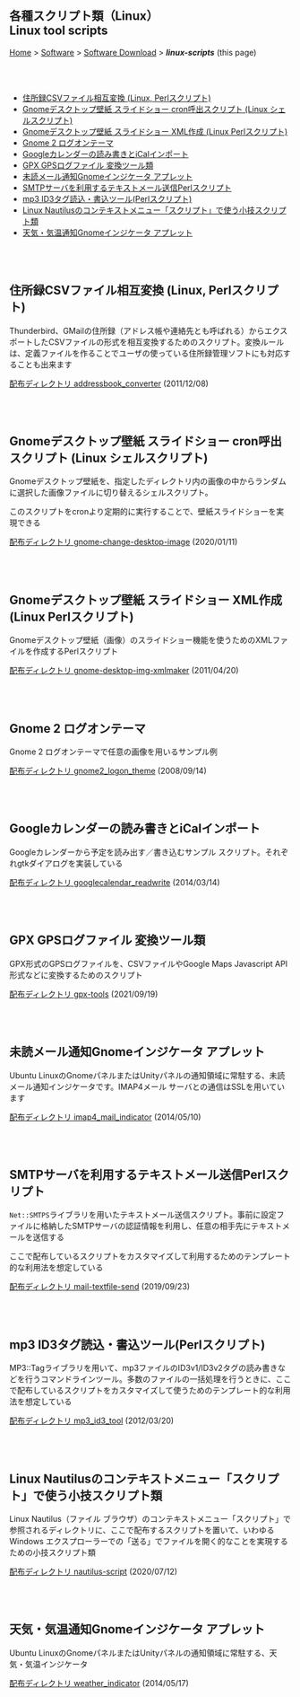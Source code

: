 ## 各種スクリプト類（Linux）<br />Linux tool scripts<!-- omit in toc -->

[Home](https://oasis3855.github.io/webpage/) > [Software](https://oasis3855.github.io/webpage/software/index.html) > [Software Download](https://oasis3855.github.io/webpage/software/software-download.html) > ***linux-scripts*** (this page)

<br />
<br />

- [住所録CSVファイル相互変換 (Linux, Perlスクリプト)](#住所録csvファイル相互変換-linux-perlスクリプト)
- [Gnomeデスクトップ壁紙 スライドショー cron呼出スクリプト (Linux シェルスクリプト)](#gnomeデスクトップ壁紙-スライドショー-cron呼出スクリプト-linux-シェルスクリプト)
- [Gnomeデスクトップ壁紙 スライドショー XML作成 (Linux Perlスクリプト)](#gnomeデスクトップ壁紙-スライドショー-xml作成-linux-perlスクリプト)
- [Gnome 2 ログオンテーマ](#gnome-2-ログオンテーマ)
- [Googleカレンダーの読み書きとiCalインポート](#googleカレンダーの読み書きとicalインポート)
- [GPX GPSログファイル 変換ツール類](#gpx-gpsログファイル-変換ツール類)
- [未読メール通知Gnomeインジケータ アプレット](#未読メール通知gnomeインジケータ-アプレット)
- [SMTPサーバを利用するテキストメール送信Perlスクリプト](#smtpサーバを利用するテキストメール送信perlスクリプト)
- [mp3 ID3タグ読込・書込ツール(Perlスクリプト)](#mp3-id3タグ読込書込ツールperlスクリプト)
- [Linux Nautilusのコンテキストメニュー「スクリプト」で使う小技スクリプト類](#linux-nautilusのコンテキストメニュースクリプトで使う小技スクリプト類)
- [天気・気温通知Gnomeインジケータ アプレット](#天気気温通知gnomeインジケータ-アプレット)

<br />
<br />

## 住所録CSVファイル相互変換 (Linux, Perlスクリプト)

Thunderbird、GMailの住所録（アドレス帳や連絡先とも呼ばれる）からエクスポートしたCSVファイルの形式を相互変換するためのスクリプト。変換ルールは、定義ファイルを作ることでユーザの使っている住所録管理ソフトにも対応することも出来ます

[配布ディレクトリ addressbook_converter](addressbook_converter/README.md) (2011/12/08)

<br />
<br />


## Gnomeデスクトップ壁紙 スライドショー cron呼出スクリプト (Linux シェルスクリプト)

Gnomeデスクトップ壁紙を、指定したディレクトリ内の画像の中からランダムに選択した画像ファイルに切り替えるシェルスクリプト。

このスクリプトをcronより定期的に実行することで、壁紙スライドショーを実現できる

[配布ディレクトリ gnome-change-desktop-image](gnome-change-desktop-image/README.md) (2020/01/11)

<br />
<br />

## Gnomeデスクトップ壁紙 スライドショー XML作成 (Linux Perlスクリプト)

Gnomeデスクトップ壁紙（画像）のスライドショー機能を使うためのXMLファイルを作成するPerlスクリプト

[配布ディレクトリ gnome-desktop-img-xmlmaker](gnome-desktop-img-xmlmaker/README.md)  (2011/04/20)

<br />
<br />

## Gnome 2 ログオンテーマ

Gnome 2 ログオンテーマで任意の画像を用いるサンプル例

[配布ディレクトリ gnome2_logon_theme](gnome2_logon_theme/README.md)  (2008/09/14)

<br />
<br />

## Googleカレンダーの読み書きとiCalインポート

Googleカレンダーから予定を読み出す／書き込むサンプル スクリプト。それぞれgtkダイアログを実装している

[配布ディレクトリ googlecalendar_readwrite](googlecalendar_readwrite/README.md)  (2014/03/14)

<br />
<br />

## GPX GPSログファイル 変換ツール類 

GPX形式のGPSログファイルを、CSVファイルやGoogle Maps Javascript API形式などに変換するためのスクリプト

[配布ディレクトリ gpx-tools](gpx-tools/README.md)  (2021/09/19)

<br />
<br />

## 未読メール通知Gnomeインジケータ アプレット

Ubuntu LinuxのGnomeパネルまたはUnityパネルの通知領域に常駐する、未読メール通知インジケータです。IMAP4メール サーバとの通信はSSLを用いています

[配布ディレクトリ imap4_mail_indicator](imap4_mail_indicator/README.md)  (2014/05/10)

<br />
<br />

## SMTPサーバを利用するテキストメール送信Perlスクリプト

```Net::SMTPS```ライブラリを用いたテキストメール送信スクリプト。事前に設定ファイルに格納したSMTPサーバの認証情報を利用し、任意の相手先にテキストメールを送信する

ここで配布しているスクリプトをカスタマイズして利用するためのテンプレート的な利用法を想定している

[配布ディレクトリ mail-textfile-send](mail-textfile-send/README.md)  (2019/09/23)

<br />
<br />

## mp3 ID3タグ読込・書込ツール(Perlスクリプト)

MP3::Tagライブラリを用いて、mp3ファイルのID3v1/ID3v2タグの読み書きなどを行うコマンドラインツール。多数のファイルの一括処理を行うときに、ここで配布しているスクリプトをカスタマイズして使うためのテンプレート的な利用法を想定している

[配布ディレクトリ mp3_id3_tool](mp3_id3_tool/README.md)  (2012/03/20)

<br />
<br />

## Linux Nautilusのコンテキストメニュー「スクリプト」で使う小技スクリプト類

Linux Nautilus（ファイル ブラウザ）のコンテキストメニュー「スクリプト」で参照されるディレクトリに、ここで配布するスクリプトを置いて、いわゆるWindows エクスプローラーでの「送る」でファイルを開く的なことを実現するための小技スクリプト類

[配布ディレクトリ nautilus-script](nautilus-script/README.md)  (2020/07/12)

<br />
<br />

## 天気・気温通知Gnomeインジケータ アプレット

Ubuntu LinuxのGnomeパネルまたはUnityパネルの通知領域に常駐する、天気・気温インジケータ

[配布ディレクトリ weather_indicator](weather_indicator/README.md)  (2014/05/17)
